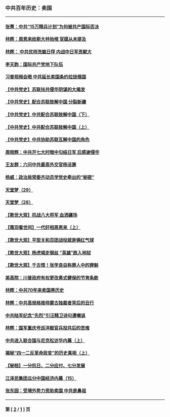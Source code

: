 ### 中共百年历史：卖国
---
#### [张菁：中共“15万精兵计划”为何被共产国际否决](../../pages/nf1176117/n13967677.md?10080430) 
#### [林辉：周恩来给斯大林抬棺 官媒从未提及](../../pages/nf1176117/n13961173.md?10080430) 
#### [林辉： 中共优待洗脑日俘 内战中日军贡献大](../../pages/nf1176117/n13624644.md?10080430) 
#### [李天韵：国际共产党地下队伍](../../pages/nf1176117/n13611808.md?10080430) 
#### [习普视频会晤 中共延长卖国条约拉拢俄国](../../pages/nf1176117/n13060971.md?10080430) 
#### [【中共党史】苏联扶共侵华阴谋的大揭发](../../pages/nf1176117/n13056050.md?10080430) 
#### [【中共党史】配合苏联肢解中国 分裂新疆](../../pages/nf1176117/n13040700.md?10080430) 
#### [【中共党史】中共配合苏联肢解中国（下）](../../pages/nf1176117/n13035660.md?10080430) 
#### [【中共党史】中共配合苏联肢解中国（上）](../../pages/nf1176117/n13030262.md?10080430) 
#### [【中共党史】中共协助苏联瓦解中国的角色](../../pages/nf1176117/n13018109.md?10080430) 
#### [周晓辉：中共开七大时暗中勾结日军 后感谢侵华](../../pages/nf1176117/n12921960.md?10080430) 
#### [王友群：六问中共最高外交官杨洁篪](../../pages/nf1176117/n12836495.md?10080430) 
#### [杨威：政治局常委齐动员学党史牵出的“秘密”](../../pages/nf1176117/n12764642.md?10080430) 
#### [天堂梦（29）](../../pages/nf1176117/n12408465.md?10080430) 
#### [天堂梦（28）](../../pages/nf1176117/n12408309.md?10080430) 
#### [【欺世大观】抗战八大将军 血洒疆场](../../pages/nf1176117/n12357044.md?10080430) 
#### [【薇羽看世间】一代奸相周恩来（上）](../../pages/nf1176117/n12401109.md?10080430) 
#### [【欺世大观】平型关和百团战役就是俩红气球](../../pages/nf1176117/n12359157.md?10080430) 
#### [【欺世大观】杨虎城走钢丝 “英雄”跌入地狱](../../pages/nf1176117/n12358840.md?10080430) 
#### [【欺世大观】千古恨！张学良自称罪人中的罪魁](../../pages/nf1176117/n12358629.md?10080430) 
#### [美高院：川普政府有权更改奥式健保的节育条款](../../pages/nf1176117/n12242171.md?10080430) 
#### [林辉：中共70年来卖国黑历史](../../pages/nf1176117/n11552181.md?10080430) 
#### [林辉：中共高规格接待蒙古独裁者背后的丑行](../../pages/nf1176117/n11225005.md?10080430) 
#### [中共陆军纪念“先烈”引汪精卫诗句遭嘲讽](../../pages/nf1176117/n11153345.md?10080430) 
#### [林辉：国军重庆号巡洋舰官兵投共后的苦难](../../pages/nf1176117/n10997801.md?10080430) 
#### [中共进入联合国与尼克松访华内幕（上）](../../pages/nf1176117/n10138788.md?10080430) 
#### [揭秘“四一二反革命政变”的历史真相（上）](../../pages/nf1176117/n9996650.md?10080430) 
#### [【秘档】一分抗日、二分应付、七分发展](../../pages/nf1176117/n9331484.md?10080430) 
#### [江泽民集团瓜分中国经济内幕（15）](../../pages/nf1176117/n9268584.md?10080430) 
#### [张东园：受境外势力资助卖国 中共是鼻祖](../../pages/nf1176117/n9272480.md?10080430) 

---
#### 第 [ [2](./2.md?10080430) / [1](./1.md?10080430) ] 页
